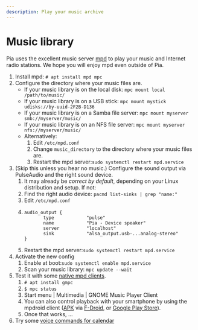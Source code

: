 ```yaml
---
description: Play your music archive
---
```


# Music library

Pia uses the excellent music server [mpd](https://www.musicpd.org) to play your music and Internet radio stations. We hope you will enjoy mpd even outside of Pia.

1. Install mpd: `# apt install mpd mpc`
2. Configure the directory where your music files are.
   * If your music library is on the local disk: `mpc mount local /path/to/music/`
   * If your music library is on a USB stick: `mpc mount mystick udisks://by-uuid-2F2B-D136`
   * If your music library is on a Samba file server: `mpc mount myserver smb://myserver/music/`
   * If your music library is on an NFS file server: `mpc mount myserver nfs://myserver/music/`
   * Alternatively:
     1. Edit `/etc/mpd.conf`
     2. Change `music_directory` to the directory where your music files are.
     3. Restart the mpd server:`sudo systemctl restart mpd.service`
3. \(Skip this unless you hear no music.\) Configure the sound output via PulseAudio and the right sound device.
   1. It may already be _correct by default_, depending on your Linux distribution and setup. If not:
   2. Find the right audio device: `pacmd list-sinks | grep "name:"`
   3. Edit `/etc/mpd.conf`
   4. ```text
      audio_output {
             type            "pulse"
             name            "Pia - Device speaker"
             server          "localhost"
             sink            "alsa_output.usb-...analog-stereo"
      }
      ```
   5. Restart the mpd server:`sudo systemctl restart mpd.service`
4. Activate the new config
   1. Enable at boot:`sudo systemctl enable mpd.service`
   2. Scan your music library: `mpc update --wait`
5. Test it with some [native mpd clients](https://www.musicpd.org/clients/).
   1. `# apt install gmpc`
   2. `$ mpc status`
   3. Start menu \| Multimedia \| GNOME Music Player Client
   4. You can also control playback with your smartphone by using the mpdroid client \([APK](https://f-droid.org/repo/com.namelessdev.mpdroid_58.apk) via [F-Droid](https://f-droid.org/en/packages/com.namelessdev.mpdroid/), or [Google Play Store](https://play.google.com/store/apps/details?id=com.namelessdev.mpdroid&hl=en)\).
   5. Once that works, ...
6. Try some [voice commands for calendar](../user/music.md)

